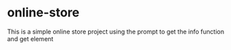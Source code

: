 # online-store
This is a simple online store project using the prompt to get the info function and get element
